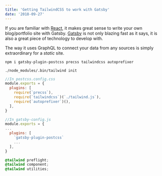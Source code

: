 ```yaml
---
title: 'Getting TailwindCSS to work with Gatsby'
date: '2018-09-27'
---
```


If you are familiar with [React](https://reactjs.org), it makes great sense to write your own blog/portfolio site with Gatsby.
[Gatsby](https://www.gatsbyjs.org) is not only blazing fast as it says, it is also a great piece of technology to develop with.

The way it uses GraphQL to connect your data from any sources is simply extraordinary for a _static_ site.

```
npm i gatsby-plugin-postcss precss tailwindcss autoprefixer
```

```
./node_modules/.bin/tailwind init
```

```javascript
//In postcss.config.css
module.exports = {
  plugins: [
    require(`precss`),
    require(`tailwindcss`)(`./tailwind.js`),
    require(`autoprefixer`)(),
  ],
}
```

```javascript
//In gatsby-config.js
module.exports = {
...
  plugins: [
    `gatsby-plugin-postcss`
    ...
  ],
}
```

```css
@tailwind preflight;
@tailwind component;
@tailwind utilities;
```
